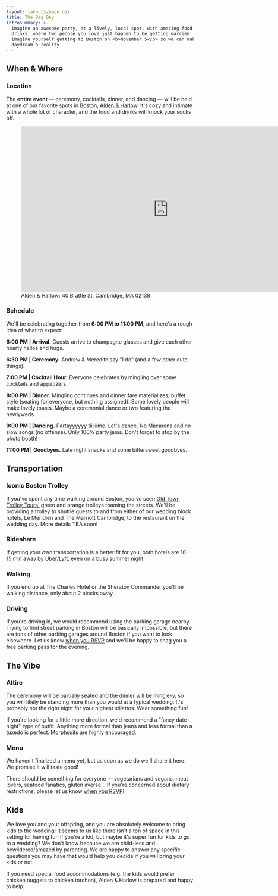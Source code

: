 ```yaml
---
layout: layouts/page.njk
title: The Big Day
introSummary: >-
  Imagine an awesome party, at a lively, local spot, with amazing food and
  drinks, where two people you love just happen to be getting married. Then
  imagine yourself getting to Boston on <b>November 5</b> so we can make that
  daydream a reality.
---
```

## When & Where

### Location

The **entire event** — ceremony, cocktails, dinner, and dancing — will be held at one of our favorite spots in Boston, [Alden & Harlow](http://www.aldenharlow.com). It's cozy and intimate with a whole lot of character, and the food and drinks will knock your socks off.

<figure>
    <iframe src="https://www.google.com/maps/embed?pb=!1m18!1m12!1m3!1d2947.5428998188754!2d-71.12359168454327!3d42.373579879186!2m3!1f0!2f0!3f0!3m2!1i1024!2i768!4f13.1!3m3!1m2!1s0x89e37768306eba37%3A0xa3a498bf2ae4121d!2sAlden%20%26%20Harlow!5e0!3m2!1sen!2sus!4v1583016005899!5m2!1sen!2sus" width="792" height="446" frameborder="0" style="border:0;" allowfullscreen=""></iframe>
    <figcaption>Alden & Harlow: 40 Brattle St, Cambridge, MA 02138<figcaption>
</figure>

### Schedule

We'll be celebrating together from **6:00 PM to 11:00 PM**, and here's a rough idea of what to expect:

**6:00 PM | Arrival.** Guests arrive to champagne glasses and give each other hearty hellos and hugs.

**6:30 PM | Ceremony.** Andrew & Meredith say "I do" (and a few other cute things).

**7:00 PM | Cocktail Hour.** Everyone celebrates by mingling over some cocktails and appetizers.

**8:00 PM | Dinner.** Mingling continues and dinner fare materializes, buffet style (seating for everyone, but nothing assigned). Some lovely people will make lovely toasts. Maybe a ceremonial dance or two featuring the newlyweds.

**9:00 PM | Dancing.** Partayyyyyy tiiiiiime. Let's dance. No Macarena and no slow songs (no offense). Only 100% party jams. Don't forget to stop by the photo booth!

**11:00 PM | Goodbyes.** Late night snacks and some bittersweet goodbyes.

<div class="atcb">
  <script type="application/ld+json">
    {
      "event": {
        "@context": "https://schema.org",
        "@type": "Event",
        "name": "💍 Ceremony + Reception | Andrew & Meredith 2022",
        "description": "[h2]Location[/h2]The [strong]entire event[/strong] – ceremony, cocktails, dinner, and dancing — will be held at one of our favorite restaurants in Boston, [url]http://www.aldenharlow.com|Alden & Harlow[/url]. It's a cozy spot with a whole lot of character. And lucky for us, we'll have the whole place to ourselves.\n\n[h2]Schedule[/h2]We'll be celebrating together from [strong]6:00 PM to 11:00 PM[/strong], and here's a rough idea of what to expect:\n\n[strong]6:00 PM | Arrival[/strong]\n. Guests arrive to champagne glasses and give each other hearty hellos and hugs.\n\n[strong]6:30 PM | Ceremony[/strong]\n. Andrew and Meredith say 'I do' (and a few other cute things).\n\n[strong]7:00 PM | Cocktail Hour[/strong]\n. Everyone celebrates by mingling over some cocktails and appetizers.\n\n[strong]8:00 PM | Dinner[/strong]\n. Mingling continues and dinner fare materializes, buffet style (seating for everyone, but nothing assigned). Some lovely people will make lovely toasts. Maybe a ceremonial dance or two featuring the newlyweds.\n\n[strong]9:00 PM | Dancing[/strong]\n. Partayyyyyy tiiiiiime. Let's dance. No Macarena and no slow songs (no offense). Only 100% party jams. Don't forget to stop by the photo booth!\n\n[strong]11:00 PM | Goodbyes[/strong]\n. Late night snacks and some bittersweet goodbyes.",
        "startDate": "11-05-2022T18:00",
        "endDate": "11-05-2022T23:00",
        "location": "Alden & Harlow, 40 Brattle St, Cambridge, MA 02138, USA"
      },
      "label": "Add to Calendar",
      "options": [
        "Apple",
        "Google",
        "iCal",
        "Microsoft365",
        "Outlook.com",
        "Yahoo"
      ],
      "timeZone": "America/New_York",
      "timeZoneOffset": "-04:00",
      "trigger": "click",
      "iCalFileName": "Reminder-Event"
    }
  </script>
</div>

## Transportation

### Iconic Boston Trolley

If you’ve spent any time walking around Boston, you’ve seen [Old Town Trolley Tours'](https://www.trolleytours.com/boston) green and orange trolleys roaming the streets. We'll be providing a trolley to shuttle guests to and from either of our wedding block hotels, Le Meridien and The Marriott Cambridge, to the restaurant on the wedding day. More details TBA soon!

### Rideshare

If getting your own transportation is a better fit for you, both hotels are 10-15 min away by Uber/Lyft, even on a busy summer night.

### Walking

If you end up at The Charles Hotel or the Sheraton Commander you'll be walking distance, only about 2 blocks away.

### Driving

If you're driving in, we would recommend using the parking garage nearby. Trying to find street parking in Boston will be basically impossible, but there are tons of other parking garages around Boston if you want to look elsewhere. Let us know [when you RSVP](https://forms.gle/oGE2CyvYXqrC5PDH9) and we'll be happy to snag you a free parking pass for the evening.

## The Vibe

### Attire

The ceremony will be partially seated and the dinner will be mingle-y, so you will likely be standing more than you would at a typical wedding. It's probably not the right night for your highest stilettos. Wear something fun!

If you're looking for a little more direction, we'd recommend a "fancy date night" type of outfit. Anything more formal than jeans and less formal than a tuxedo is perfect. [Morphsuits](https://photos.app.goo.gl/g9kn5sFx2xW5HPpD7) are highly encouraged.

### Menu

We haven't finalized a menu yet, but as soon as we do we'll share it here. We promise it will taste good!

There should be something for everyone — vegetarians and vegans, meat lovers, seafood fanatics, gluten averse... If you're concerned about dietary restrictions, please let us know [when you RSVP](https://forms.gle/oGE2CyvYXqrC5PDH9)!

## Kids

We love you and your offspring, and you are absolutely welcome to bring kids to the wedding! It seems to us like there isn't a ton of space in this setting for having fun if you're a kid, but maybe it's super fun for kids to go to a wedding? We don't know because we are child-less and bewildered/amazed by parenting. We are happy to answer any specific questions you may have that would help you decide if you will bring your kids or not.

If you need special food accommodations (e.g. the kids would prefer chicken nuggets to chicken torchon), Alden & Harlow is prepared and happy to help.
